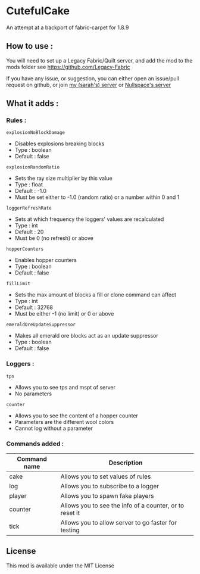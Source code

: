 # CutefulCake
An attempt at a backport of fabric-carpet for 1.8.9

## How to use :
You will need to set up a Legacy Fabric/Quilt server, and add the mod to the mods folder
see https://github.com/Legacy-Fabric

If you have any issue, or suggestion, you can either open an issue/pull request on github, or join [my (sarah's) server](https://discord.gg/FCQrwXy) or [Nullspace's server](https://discord.gg/VS4dM2B)

## What it adds :

### Rules :
`explosionNoBlockDamage`
* Disables explosions breaking blocks
* Type : boolean
* Default : false

`explosionRandomRatio`
* Sets the ray size multiplier by this value
* Type : float
* Default : -1.0
* Must be set either to -1.0 (random ratio) or a number within 0 and 1

`loggerRefreshRate`
* Sets at which frequency the loggers' values are recalculated
* Type : int
* Default : 20
* Must be 0 (no refresh) or above

`hopperCounters`
* Enables hopper counters
* Type : boolean
* Default : false

`fillLimit`
* Sets the max amount of blocks a fill or clone command can affect
* Type : int
* Default : 32768
* Must be either -1 (no limit) or 0 or above

`emeraldOreUpdateSuppressor`
* Makes all emerald ore blocks act as an update suppressor
* Type : boolean
* Default : false

### Loggers :
`tps`
* Allows you to see tps and mspt of server
* No parameters

`counter`
* Allows you to see the content of a hopper counter
* Parameters are the different wool colors
* Cannot log without a parameter

### Commands added :

| Command name | Description                                             |
| ------------ | ------------------------------------------------------- |
| cake         | Allows you to set values of rules                       |
| log          | Allows you to subscribe to a logger                     |
| player       | Allows you to spawn fake players                        |
| counter      | Allows you to see the info of a counter, or to reset it |
| tick         | Allows you to allow server to go faster for testing     |

## License

This mod is available under the MIT License
